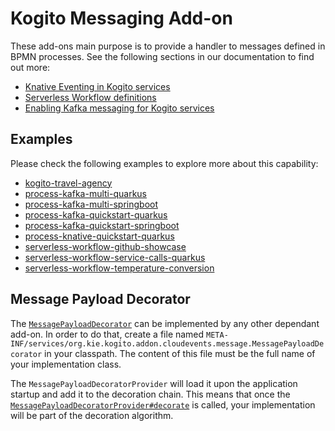 # Kogito Messaging Add-on

These add-ons main purpose is to provide a handler to messages defined in BPMN processes. 
See the following sections in our documentation to find out more:

- [Knative Eventing in Kogito services](https://docs.jboss.org/kogito/release/latest/html_single/#con-knative-eventing_kogito-developing-process-services)
- [Serverless Workflow definitions](https://docs.jboss.org/kogito/release/latest/html_single/#con-serverless-workflow-definitions_kogito-orchestrating-serverless)
- [Enabling Kafka messaging for Kogito services](https://docs.jboss.org/kogito/release/latest/html_single/#proc-messaging-enabling_kogito-configuring)

## Examples

Please check the following examples to explore more about this capability:

- [kogito-travel-agency](https://github.com/kiegroup/kogito-examples/tree/stable/kogito-travel-agency)
- [process-kafka-multi-quarkus](https://github.com/kiegroup/kogito-examples/tree/stable/process-kafka-multi-quarkus)
- [process-kafka-multi-springboot](https://github.com/kiegroup/kogito-examples/tree/stable/process-kafka-multi-springboot)
- [process-kafka-quickstart-quarkus](https://github.com/kiegroup/kogito-examples/tree/stable/process-kafka-quickstart-quarkus)
- [process-kafka-quickstart-springboot](https://github.com/kiegroup/kogito-examples/tree/stable/process-kafka-quickstart-springboot)
- [process-knative-quickstart-quarkus](https://github.com/kiegroup/kogito-examples/tree/stable/process-knative-quickstart-quarkus)
- [serverless-workflow-github-showcase](https://github.com/kiegroup/kogito-examples/tree/stable/serverless-workflow-github-showcase)
- [serverless-workflow-service-calls-quarkus](https://github.com/kiegroup/kogito-examples/tree/stable/serverless-workflow-service-calls-quarkus)
- [serverless-workflow-temperature-conversion](https://github.com/kiegroup/kogito-examples/tree/stable/serverless-workflow-temperature-conversion)

## Message Payload Decorator

The [`MessagePayloadDecorator`](common/src/main/java/org/kie/kogito/addon/cloudevents/message/MessagePayloadDecorator.java)
can be implemented by any other dependant add-on. In order to do that, create a file
named `META-INF/services/org.kie.kogito.addon.cloudevents.message.MessagePayloadDecorator`
in your classpath. The content of this file must be the full name of your implementation class.

The `MessagePayloadDecoratorProvider` will load it upon the application startup and add it to the decoration chain. This
means that once
the [`MessagePayloadDecoratorProvider#decorate`](common/src/main/java/org/kie/kogito/addon/cloudevents/message/MessagePayloadDecoratorProvider.java)
is called, your implementation will be part of the decoration algorithm.
